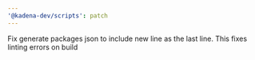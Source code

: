 ```yaml
---
'@kadena-dev/scripts': patch
---
```


Fix generate packages json to include new line as the last line. This fixes
linting errors on build
